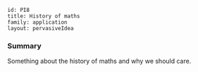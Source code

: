 ````
id: PI8
title: History of maths
family: application
layout: pervasiveIdea
````

### Summary

Something about the history of maths and why we should care.